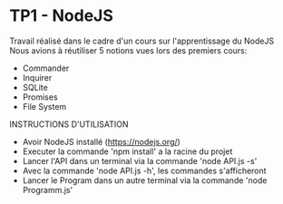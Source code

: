 # TP1 - NodeJS
Travail réalisé dans le cadre d'un cours sur l'apprentissage du NodeJS
Nous avions à réutiliser 5 notions vues lors des premiers cours:
- Commander
- Inquirer
- SQLite
- Promises
- File System

INSTRUCTIONS D'UTILISATION

- Avoir NodeJS installé (https://nodejs.org/)
- Executer la commande 'npm install' a la racine du projet
- Lancer l'API dans un terminal via la commande 'node API.js -s'
- Avec la commande 'node API.js -h', les commandes s'afficheront
- Lancer le Program dans un autre terminal via la commande 'node Programm.js'
